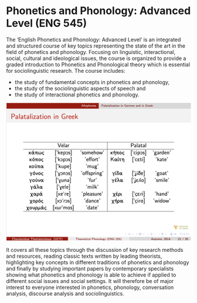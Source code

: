 # Phonetics and Phonology: Advanced Level (ENG 545)
The ‘English Phonetics and Phonology: Advanced Level’ is an integrated and structured course of key topics representing the state of the art in the field of phonetics and phonology. Focusing on linguistic, interactional, social, cultural and ideological issues, the course is organized to provide a graded introduction to Phonetics and Phonological theory which is essential for sociolinguistic research. The course includes:

- the study of fundamental concepts in phonetics and phonology,
- the study of the sociolinguistic aspects of speech and
- the study of interactional phonetics and phonology.


![Palatalization](./figures/palatalization.png)

It covers all these topics through the discussion of key research methods and resources, reading classic texts written by leading theorists, highlighting key concepts in different traditions of phonetics and phonology and finally by studying important papers by contemporary specialists showing what phonetics and phonology is able to achieve if applied to different social issues and social settings. It will therefore be  of major interest to everyone interested in phonetics, phonology, conversation analysis, discourse analysis and sociolinguistics.